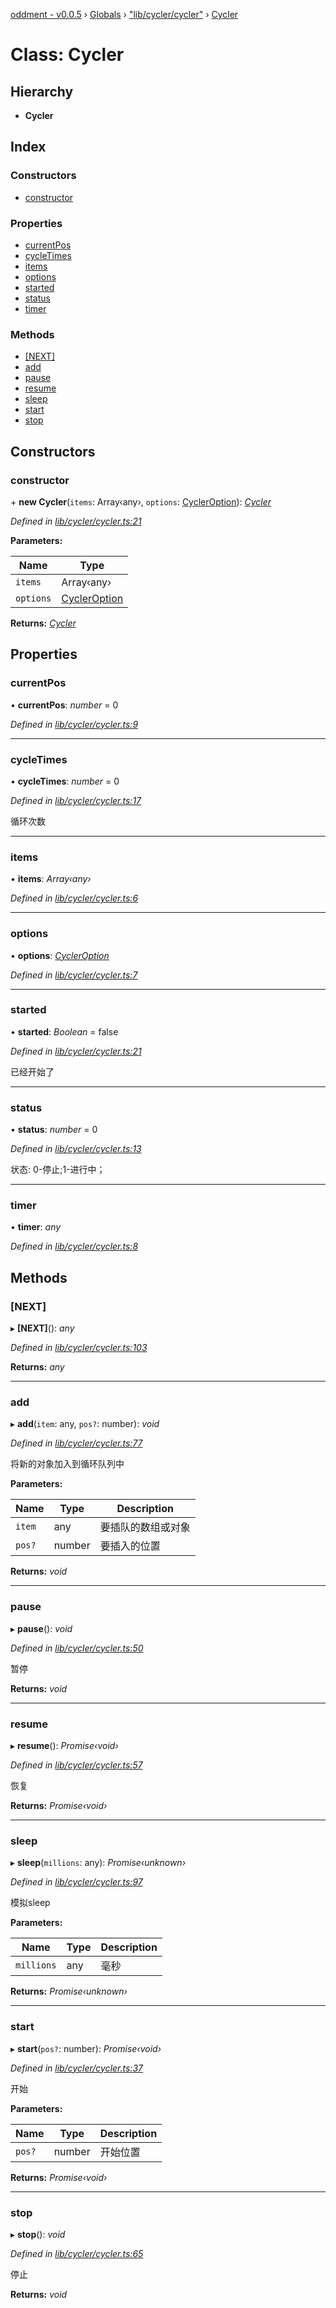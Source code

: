 [oddment - v0.0.5](../README.md) › [Globals](../globals.md) › ["lib/cycler/cycler"](../modules/_lib_cycler_cycler_.md) › [Cycler](_lib_cycler_cycler_.cycler.md)

# Class: Cycler

## Hierarchy

* **Cycler**

## Index

### Constructors

* [constructor](_lib_cycler_cycler_.cycler.md#constructor)

### Properties

* [currentPos](_lib_cycler_cycler_.cycler.md#currentpos)
* [cycleTimes](_lib_cycler_cycler_.cycler.md#cycletimes)
* [items](_lib_cycler_cycler_.cycler.md#items)
* [options](_lib_cycler_cycler_.cycler.md#options)
* [started](_lib_cycler_cycler_.cycler.md#started)
* [status](_lib_cycler_cycler_.cycler.md#status)
* [timer](_lib_cycler_cycler_.cycler.md#timer)

### Methods

* [[NEXT]](_lib_cycler_cycler_.cycler.md#[next])
* [add](_lib_cycler_cycler_.cycler.md#add)
* [pause](_lib_cycler_cycler_.cycler.md#pause)
* [resume](_lib_cycler_cycler_.cycler.md#resume)
* [sleep](_lib_cycler_cycler_.cycler.md#sleep)
* [start](_lib_cycler_cycler_.cycler.md#start)
* [stop](_lib_cycler_cycler_.cycler.md#stop)

## Constructors

###  constructor

\+ **new Cycler**(`items`: Array‹any›, `options`: [CyclerOption](../interfaces/_lib_cycler_cycler_option_.cycleroption.md)): *[Cycler](_lib_cycler_cycler_.cycler.md)*

*Defined in [lib/cycler/cycler.ts:21](https://github.com/youkaisteve/oddment/blob/a9bbda1/lib/cycler/cycler.ts#L21)*

**Parameters:**

Name | Type |
------ | ------ |
`items` | Array‹any› |
`options` | [CyclerOption](../interfaces/_lib_cycler_cycler_option_.cycleroption.md) |

**Returns:** *[Cycler](_lib_cycler_cycler_.cycler.md)*

## Properties

###  currentPos

• **currentPos**: *number* = 0

*Defined in [lib/cycler/cycler.ts:9](https://github.com/youkaisteve/oddment/blob/a9bbda1/lib/cycler/cycler.ts#L9)*

___

###  cycleTimes

• **cycleTimes**: *number* = 0

*Defined in [lib/cycler/cycler.ts:17](https://github.com/youkaisteve/oddment/blob/a9bbda1/lib/cycler/cycler.ts#L17)*

循环次数

___

###  items

• **items**: *Array‹any›*

*Defined in [lib/cycler/cycler.ts:6](https://github.com/youkaisteve/oddment/blob/a9bbda1/lib/cycler/cycler.ts#L6)*

___

###  options

• **options**: *[CyclerOption](../interfaces/_lib_cycler_cycler_option_.cycleroption.md)*

*Defined in [lib/cycler/cycler.ts:7](https://github.com/youkaisteve/oddment/blob/a9bbda1/lib/cycler/cycler.ts#L7)*

___

###  started

• **started**: *Boolean* = false

*Defined in [lib/cycler/cycler.ts:21](https://github.com/youkaisteve/oddment/blob/a9bbda1/lib/cycler/cycler.ts#L21)*

已经开始了

___

###  status

• **status**: *number* = 0

*Defined in [lib/cycler/cycler.ts:13](https://github.com/youkaisteve/oddment/blob/a9bbda1/lib/cycler/cycler.ts#L13)*

状态: 0-停止;1-进行中；

___

###  timer

• **timer**: *any*

*Defined in [lib/cycler/cycler.ts:8](https://github.com/youkaisteve/oddment/blob/a9bbda1/lib/cycler/cycler.ts#L8)*

## Methods

###  [NEXT]

▸ **[NEXT]**(): *any*

*Defined in [lib/cycler/cycler.ts:103](https://github.com/youkaisteve/oddment/blob/a9bbda1/lib/cycler/cycler.ts#L103)*

**Returns:** *any*

___

###  add

▸ **add**(`item`: any, `pos?`: number): *void*

*Defined in [lib/cycler/cycler.ts:77](https://github.com/youkaisteve/oddment/blob/a9bbda1/lib/cycler/cycler.ts#L77)*

将新的对象加入到循环队列中

**Parameters:**

Name | Type | Description |
------ | ------ | ------ |
`item` | any | 要插队的数组或对象 |
`pos?` | number | 要插入的位置  |

**Returns:** *void*

___

###  pause

▸ **pause**(): *void*

*Defined in [lib/cycler/cycler.ts:50](https://github.com/youkaisteve/oddment/blob/a9bbda1/lib/cycler/cycler.ts#L50)*

暂停

**Returns:** *void*

___

###  resume

▸ **resume**(): *Promise‹void›*

*Defined in [lib/cycler/cycler.ts:57](https://github.com/youkaisteve/oddment/blob/a9bbda1/lib/cycler/cycler.ts#L57)*

恢复

**Returns:** *Promise‹void›*

___

###  sleep

▸ **sleep**(`millions`: any): *Promise‹unknown›*

*Defined in [lib/cycler/cycler.ts:97](https://github.com/youkaisteve/oddment/blob/a9bbda1/lib/cycler/cycler.ts#L97)*

模拟sleep

**Parameters:**

Name | Type | Description |
------ | ------ | ------ |
`millions` | any | 毫秒  |

**Returns:** *Promise‹unknown›*

___

###  start

▸ **start**(`pos?`: number): *Promise‹void›*

*Defined in [lib/cycler/cycler.ts:37](https://github.com/youkaisteve/oddment/blob/a9bbda1/lib/cycler/cycler.ts#L37)*

开始

**Parameters:**

Name | Type | Description |
------ | ------ | ------ |
`pos?` | number | 开始位置  |

**Returns:** *Promise‹void›*

___

###  stop

▸ **stop**(): *void*

*Defined in [lib/cycler/cycler.ts:65](https://github.com/youkaisteve/oddment/blob/a9bbda1/lib/cycler/cycler.ts#L65)*

停止

**Returns:** *void*
